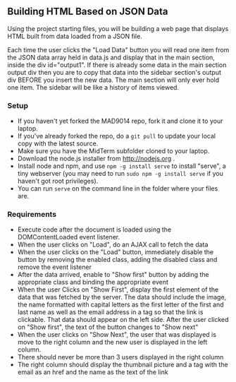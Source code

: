 ## Building HTML Based on JSON Data

Using the project starting files, you will be building a web page that displays HTML built from data loaded from a JSON file.

Each time the user clicks the "Load Data" button you will read one item from the JSON data array held in data.js and display that in the main section, inside the div id="output1". If there is already some data in the main section output div then you are to copy that data into the sidebar section's output div BEFORE you insert the new data. The main section will only ever hold one item. The sidebar will be like a history of items viewed.

### Setup

 * If you haven't yet forked the MAD9014 repo, fork it and clone it to your laptop.
 * If you've already forked the repo, do a `git pull` to update your local copy with the latest source.
 * Make sure you have the MidTerm subfolder cloned to your laptop.
 * Download the node.js installer from http://nodejs.org .
 * Install node and npm, and use `npm -g install serve` to install "serve", a tiny webserver (you may need to run `sudo npm -g install serve` if you haven't got root privileges).
 * You can run `serve` on the command line in the folder where your files are.

### Requirements

 * Execute code after the document is loaded using the DOMContentLoaded event listener.
 * When the user clicks on "Load", do an AJAX call to fetch the data
 * When the user clicks on the "Load" button, immediately disable the button by removing the enabled class, adding the disabled class and remove the event listener
 * After the data arrived, enable to "Show first" button by adding the appropriate class and binding the appropriate event
 * When the user Clicks on "Show First", display the first element of the data that was fetched by the server.  The data should include the image, the name formatted with capital letters as the first letter of the first and last name as well as the email address in a <a> tag so that the link is clickable.  That data should appear on the left side.
After the user clicked on "Show first", the text of the button changes to "Show next"
 * When the user clicks on "Show Next", the user that was displayed is move to the right column and the new user is displayed in the left column.
 * There should never be more than 3 users displayed in the right column
 * The right column should display the thumbnail picture and a <a> tag with the email as an href and the name as the text of the link
